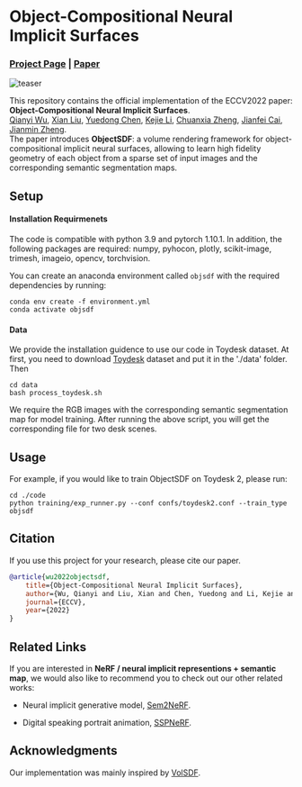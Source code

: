 # Object-Compositional Neural Implicit Surfaces

### [Project Page](https://qianyiwu.github.io/objectsdf/) | [Paper](http://arxiv.org/abs/2207.09686)

![teaser](./media/teaser.gif)

This repository contains the official implementation of the ECCV2022 paper:  
**Object-Compositional Neural Implicit Surfaces**.  
[Qianyi Wu](https://qianyiwu.github.io/), [Xian Liu](https://alvinliu0.github.io/), [Yuedong Chen](https://donydchen.github.io/), [Kejie Li](https://likojack.github.io/kejieli/#/home), [Chuanxia Zheng](https://www.chuanxiaz.com/), [Jianfei Cai](https://jianfei-cai.github.io/), [Jianmin Zheng](https://personal.ntu.edu.sg/asjmzheng/).  
The paper introduces **ObjectSDF**: a volume rendering framework for object-compositional implicit neural surfaces, allowing to learn high fidelity geometry of each object from a sparse set of input images and the corresponding semantic segmentation maps.

## Setup

#### Installation Requirmenets

The code is compatible with python 3.9 and pytorch 1.10.1. In addition, the following packages are required:
numpy, pyhocon, plotly, scikit-image, trimesh, imageio, opencv, torchvision.

You can create an anaconda environment called `objsdf` with the required dependencies by running:

```
conda env create -f environment.yml
conda activate objsdf
```

#### Data

We provide the installation guidence to use our code in Toydesk dataset. At first, you need to download [Toydesk](https://zjueducn-my.sharepoint.com/:u:/g/personal/ybbbbt_zju_edu_cn/EVgSQo48M6ZNmNqrggYU0qUBqSlAjOTMYn1YuRztdM2uTw?e=icdHdp) dataset and put it in the './data' folder. Then

```
cd data
bash process_toydesk.sh
```

We require the RGB images with the corresponding semantic segmentation map for model training. After running the above script, you will get the corresponding file for two desk scenes.

## Usage

For example, if you would like to train ObjectSDF on Toydesk 2, please run:

```
cd ./code
python training/exp_runner.py --conf confs/toydesk2.conf --train_type objsdf
```

## Citation
If you use this project for your research, please cite our paper.

```bibtex
@article{wu2022objectsdf,
    title={Object-Compositional Neural Implicit Surfaces},
    author={Wu, Qianyi and Liu, Xian and Chen, Yuedong and Li, Kejie and Zheng, Chuanxia and Cai, Jianfei and Zheng, Jianmin},
    journal={ECCV},
    year={2022}
}
```

## Related Links
If you are interested in **NeRF / neural implicit representions + semantic map**, we would also like to recommend you to check out our other related works:

* Neural implicit generative model, [Sem2NeRF](https://donydchen.github.io/sem2nerf/).

* Digital speaking portrait animation, [SSPNeRF](https://alvinliu0.github.io/projects/SSP-NeRF).

## Acknowledgments

Our implementation was mainly inspired by [VolSDF](https://github.com/lioryariv/volsdf).
